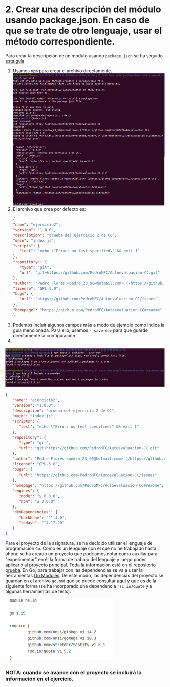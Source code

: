 # 2. Crear una descripción del módulo usando package.json. En caso de que se trate de otro lenguaje, usar el método correspondiente.

Para crear la descripción de un módulo usando `package.json` se ha seguido [esta guía](https://medium.com/noders/t%C3%BA-yo-y-package-json-9553929fb2e3).

1. Usamos `npm` para crear el archivo directamente.
   ![](./imgs/2.1.png)
2. El archivo que crea por defecto es:
   ```json
   {
   "name": "ejercicio2",
   "version": "1.0.0",
   "description": "prueba del ejercicio 2 de CC",
   "main": "index.js",
   "scripts": {
      "test": "echo \"Error: no test specified\" && exit 1"
   },
   "repository": {
      "type": "git",
      "url": "git+https://github.com/PedroMFC/Autoevaluacion-CC.git"
   },
   "author": "Pedro Flores <pedro_23_96@hotmail.com> (/https://github.com/PedroMFC/Autoevaluacion-CC)",
   "license": "GPL-3.0",
   "bugs": {
      "url": "https://github.com/PedroMFC/Autoevaluacion-CC/issues"
   },
   "homepage": "https://github.com/PedroMFC/Autoevaluacion-CC#readme"
   }
   ```
3. Podemos incluir algunos campos más a modo de ejemplo como indica la guía mencionada. Para ello, usamos `--save-dev` para que guarde directamente la configuración.
4. 
 ![](./imgs/2.2.png)
   ```json
   {
      "name": "ejercicio2",
      "version": "1.0.0",
      "description": "prueba del ejercicio 2 de CC",
      "main": "index.js",
      "scripts": {
         "test": "echo \"Error: no test specified\" && exit 1"
      },
      "repository": {
         "type": "git",
         "url": "git+https://github.com/PedroMFC/Autoevaluacion-CC.git"
      },
      "author": "Pedro Flores <pedro_23_96@hotmail.com> (/https://github.com/PedroMFC/Autoevaluacion-CC)",
      "license": "GPL-3.0",
      "bugs": {
         "url": "https://github.com/PedroMFC/Autoevaluacion-CC/issues"
      },
      "homepage": "https://github.com/PedroMFC/Autoevaluacion-CC#readme",
      "engines": {
         "node": "≥ 6.0.0",
         "npm": "≥ 3.0.0"
      },
      "devDependencies": {
         "backbone": "^1.4.0",
         "lodash": "^4.17.20"
      }
   }
   ```

 Para el proyecto de la asignatura, se ha decidido utilizar el lenguaje de programación `Go`. Como es un lenguaje con el que no he trabajado hasta ahora, se ha creado un proyecto que podríamos notar como auxiliar para "experimentar" en él la forma de trabajo del lenguaje y luego poder aplicarlo al proyecto principal. Toda la información está en el repositorio [prueba](https://github.com/PedroMFC/prueba). En Go, para trabajar con las dependencias se va a usar la herramientas [Go Modules](https://blog.golang.org/using-go-modules). De este modo, las dependencias del proyecto se guardan en el archivo `go.mod` que se puede consultar [aquí](https://github.com/PedroMFC/prueba/blob/main/go.mod) y que es de la siguiente forma (se ha incorporado una dependencia `rsc.io/quote` y a algunas herramientas de tests).

 ![](./imgs/2.3.png)

 ### NOTA: cuando se avance con el proyecto se incluirá la información en el ejercicio.